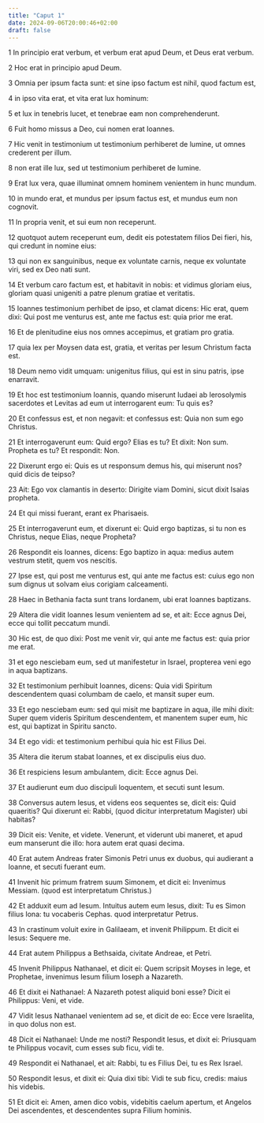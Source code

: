 ```yaml
---
title: "Caput 1"
date: 2024-09-06T20:00:46+02:00
draft: false
---
```



1 In principio erat verbum, et verbum erat apud Deum, et Deus erat verbum.

2 Hoc erat in principio apud Deum.

3 Omnia per ipsum facta sunt: et sine ipso factum est nihil, quod factum est,

4 in ipso vita erat, et vita erat lux hominum:

5 et lux in tenebris lucet, et tenebrae eam non comprehenderunt.

6 Fuit homo missus a Deo, cui nomen erat Ioannes.

7 Hic venit in testimonium ut testimonium perhiberet de lumine, ut omnes crederent per illum.

8 non erat ille lux, sed ut testimonium perhiberet de lumine.

9 Erat lux vera, quae illuminat omnem hominem venientem in hunc mundum.

10 in mundo erat, et mundus per ipsum factus est, et mundus eum non cognovit.

11 In propria venit, et sui eum non receperunt.

12 quotquot autem receperunt eum, dedit eis potestatem filios Dei fieri, his, qui credunt in nomine eius:

13 qui non ex sanguinibus, neque ex voluntate carnis, neque ex voluntate viri, sed ex Deo nati sunt.

14 Et verbum caro factum est, et habitavit in nobis: et vidimus gloriam eius, gloriam quasi unigeniti a patre plenum gratiae et veritatis.

15 Ioannes testimonium perhibet de ipso, et clamat dicens: Hic erat, quem dixi: Qui post me venturus est, ante me factus est: quia prior me erat.

16 Et de plenitudine eius nos omnes accepimus, et gratiam pro gratia.

17 quia lex per Moysen data est, gratia, et veritas per Iesum Christum facta est.

18 Deum nemo vidit umquam: unigenitus filius, qui est in sinu patris, ipse enarravit.

19 Et hoc est testimonium Ioannis, quando miserunt Iudaei ab Ierosolymis sacerdotes et Levitas ad eum ut interrogarent eum: Tu quis es?

20 Et confessus est, et non negavit: et confessus est: Quia non sum ego Christus.

21 Et interrogaverunt eum: Quid ergo? Elias es tu? Et dixit: Non sum. Propheta es tu? Et respondit: Non.

22 Dixerunt ergo ei: Quis es ut responsum demus his, qui miserunt nos? quid dicis de teipso?

23 Ait: Ego vox clamantis in deserto: Dirigite viam Domini, sicut dixit Isaias propheta.

24 Et qui missi fuerant, erant ex Pharisaeis.

25 Et interrogaverunt eum, et dixerunt ei: Quid ergo baptizas, si tu non es Christus, neque Elias, neque Propheta?

26 Respondit eis Ioannes, dicens: Ego baptizo in aqua: medius autem vestrum stetit, quem vos nescitis.

27 Ipse est, qui post me venturus est, qui ante me factus est: cuius ego non sum dignus ut solvam eius corigiam calceamenti.

28 Haec in Bethania facta sunt trans Iordanem, ubi erat Ioannes baptizans.

29 Altera die vidit Ioannes Iesum venientem ad se, et ait: Ecce agnus Dei, ecce qui tollit peccatum mundi.

30 Hic est, de quo dixi: Post me venit vir, qui ante me factus est: quia prior me erat.

31 et ego nesciebam eum, sed ut manifestetur in Israel, propterea veni ego in aqua baptizans.

32 Et testimonium perhibuit Ioannes, dicens: Quia vidi Spiritum descendentem quasi columbam de caelo, et mansit super eum.

33 Et ego nesciebam eum: sed qui misit me baptizare in aqua, ille mihi dixit: Super quem videris Spiritum descendentem, et manentem super eum, hic est, qui baptizat in Spiritu sancto.

34 Et ego vidi: et testimonium perhibui quia hic est Filius Dei.

35 Altera die iterum stabat Ioannes, et ex discipulis eius duo.

36 Et respiciens Iesum ambulantem, dicit: Ecce agnus Dei.

37 Et audierunt eum duo discipuli loquentem, et secuti sunt Iesum.

38 Conversus autem Iesus, et videns eos sequentes se, dicit eis: Quid quaeritis? Qui dixerunt ei: Rabbi, (quod dicitur interpretatum Magister) ubi habitas?

39 Dicit eis: Venite, et videte. Venerunt, et viderunt ubi maneret, et apud eum manserunt die illo: hora autem erat quasi decima.

40 Erat autem Andreas frater Simonis Petri unus ex duobus, qui audierant a Ioanne, et secuti fuerant eum.

41 Invenit hic primum fratrem suum Simonem, et dicit ei: Invenimus Messiam. (quod est interpretatum Christus.)

42 Et adduxit eum ad Iesum. Intuitus autem eum Iesus, dixit: Tu es Simon filius Iona: tu vocaberis Cephas. quod interpretatur Petrus.

43 In crastinum voluit exire in Galilaeam, et invenit Philippum. Et dicit ei Iesus: Sequere me.

44 Erat autem Philippus a Bethsaida, civitate Andreae, et Petri.

45 Invenit Philippus Nathanael, et dicit ei: Quem scripsit Moyses in lege, et Prophetae, invenimus Iesum filium Ioseph a Nazareth.

46 Et dixit ei Nathanael: A Nazareth potest aliquid boni esse? Dicit ei Philippus: Veni, et vide.

47 Vidit Iesus Nathanael venientem ad se, et dicit de eo: Ecce vere Israelita, in quo dolus non est.

48 Dicit ei Nathanael: Unde me nosti? Respondit Iesus, et dixit ei: Priusquam te Philippus vocavit, cum esses sub ficu, vidi te.

49 Respondit ei Nathanael, et ait: Rabbi, tu es Filius Dei, tu es Rex Israel.

50 Respondit Iesus, et dixit ei: Quia dixi tibi: Vidi te sub ficu, credis: maius his videbis.

51 Et dicit ei: Amen, amen dico vobis, videbitis caelum apertum, et Angelos Dei ascendentes, et descendentes supra Filium hominis.

